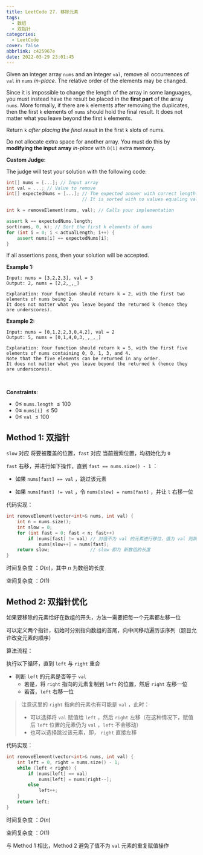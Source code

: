 ```yaml
---
title: LeetCode 27. 移除元素
tags:
  - 数组
  - 双指针
categories:
  - LeetCode
cover: false
abbrlink: c425967e
date: 2022-03-29 23:01:45
---
```


Given an integer array `nums` and an integer `val`, remove all occurrences of `val` in `nums` *in-place*. The relative order of the elements may be changed.

Since it is impossible to change the length of the array in some languages, you must instead have the result be placed in the **first part** of the array `nums`. More formally, if there are `k` elements after removing the duplicates, then the first `k` elements of `nums` should hold the final result. It does not matter what you leave beyond the first `k` elements.

Return `k` *after placing the final result* in the first `k` slots of nums.

Do not allocate extra space for another array. You must do this by **modifying the input array** *in-place* with `O(1)` extra memory.


**Custom Judge**:

The judge will test your solution with the following code:
```cpp
int[] nums = [...]; // Input array
int val = ...; // Value to remove
int[] expectedNums = [...]; // The expected answer with correct length.
                            // It is sorted with no values equaling val.

int k = removeElement(nums, val); // Calls your implementation

assert k == expectedNums.length;
sort(nums, 0, k); // Sort the first k elements of nums
for (int i = 0; i < actualLength; i++) {
    assert nums[i] == expectedNums[i];
}
```
If all assertions pass, then your solution will be accepted.

**Example 1:**

    Input: nums = [3,2,2,3], val = 3
    Output: 2, nums = [2,2,_,_]

    Explanation: Your function should return k = 2, with the first two elements of nums being 2.
    It does not matter what you leave beyond the returned k (hence they are underscores).


**Example 2:**

    Input: nums = [0,1,2,2,3,0,4,2], val = 2
    Output: 5, nums = [0,1,4,0,3,_,_,_]

    Explanation: Your function should return k = 5, with the first five elements of nums containing 0, 0, 1, 3, and 4.
    Note that the five elements can be returned in any order.
    It does not matter what you leave beyond the returned k (hence they are underscores).
 

**Constraints**:
 - $0 \le$ `nums.length` $\le 100$
 - $0 \le$ `nums[i]` $\le 50$
 - $0 \le$ `val` $\le 100$


## Method 1: 双指针

`slow` 对应 将要被覆盖的位置，`fast` 对应 当前搜索位置，均初始化为 `0`

`fast` 右移，并进行如下操作，直到 `fast == nums.size() - 1` ：

 - 如果 `nums[fast] == val` ，跳过该元素

 - 如果 `nums[fast] != val` ，令 `nums[slow] = nums[fast]` ，并让 `l` 右移一位

代码实现：

```cpp
int removeElement(vector<int>& nums, int val) {
    int n = nums.size();
    int slow = 0;
    for (int fast = 0; fast < n; fast++)
        if (nums[fast] != val) // 对值不为 val 的元素进行移位，值为 val 则跳过
            nums[slow++] = nums[fast];
    return slow;               // slow 即为 新数组的长度
}
```

时间复杂度 ：$O(n)$，其中 $n$ 为数组的长度

空间复杂度 ：$O(1)$


## Method 2: 双指针优化
如果要移除的元素恰好在数组的开头，方法一需要把每一个元素都左移一位

可以定义两个指针，初始时分别指向数组的首尾，向中间移动遍历该序列（题目允许改变元素的顺序）


算法流程：

执行以下循环，直到 `left` 与 `right` 重合

 - 判断 `left` 的元素是否等于 `val` 
   - 若是，将 `right` 指向的元素复制到 `left` 的位置，然后 `right` 左移一位
   - 若否，`left` 右移一位
  
> 注意这里的 `right` 指向的元素也有可能是 `val` ，此时：
>  - 可以选择将 `val` 赋值给 `left` ，然后 `right` 左移（在这种情况下，赋值后 `left` 位置的元素仍为 `val` ，`left` 不会移动）
>  - 也可以选择跳过该元素，即， `right` 直接左移

代码实现：

```cpp
int removeElement(vector<int>& nums, int val) {
    int left = 0, right = nums.size() - 1;
    while (left < right) {
        if (nums[left] == val)
            nums[left] = nums[right--];
        else
            left++;
    }
    return left;
}
```

时间复杂度 ：$O(n)$

空间复杂度 ：$O(1)$

与 Method 1 相比，Method 2 避免了值不为 `val` 元素的重复赋值操作